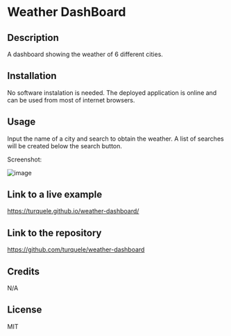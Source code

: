 # Weather DashBoard

## Description

A dashboard showing the weather of 6 different cities.

## Installation

No software instalation is needed. The deployed application is online and can be used from most of internet browsers.

## Usage

Input the name of a city and search to obtain the weather. A list of searches will be created below the search button.

Screenshot:

![image](assets/images/screenshot.png)

## Link to a live example

https://turquele.github.io/weather-dashboard/

## Link to the repository

https://github.com/turquele/weather-dashboard

## Credits

N/A

## License

MIT

